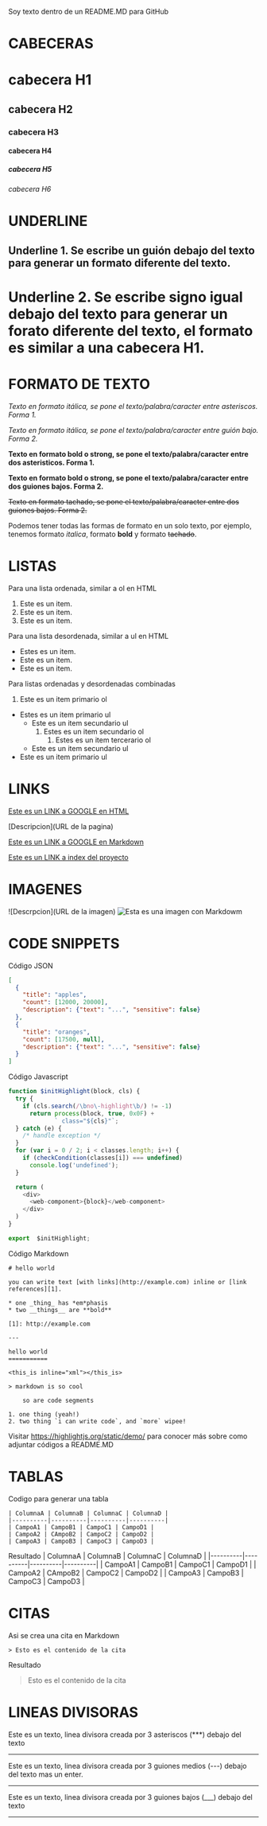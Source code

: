 Soy texto dentro de un README.MD para GitHub
# CABECERAS
# cabecera H1 
## cabecera H2
### cabecera H3
#### cabecera H4
##### cabecera H5
###### cabecera H6

# UNDERLINE
Underline 1. Se escribe un guión debajo del texto para generar un formato diferente del texto. 
-

Underline 2. Se escribe signo igual debajo del texto para generar un forato diferente del texto, el formato es similar a una cabecera H1.
=

# FORMATO DE TEXTO
*Texto en formato itálica, se pone el texto/palabra/caracter entre asteriscos. Forma 1.*

_Texto en formato itálica, se pone el texto/palabra/caracter entre guión bajo. Forma 2._

**Texto en formato bold o strong, se pone el texto/palabra/caracter entre dos asteristicos. Forma 1.**

__Texto en formato bold o strong, se pone el texto/palabra/caracter entre dos guiones bajos. Forma 2.__

~~Texto en formato tachado, se pone el texto/palabra/caracter entre dos guiones bajos. Forma 2.~~

Podemos tener todas las formas de formato en un solo texto, por ejemplo, tenemos formato *italica*, formato **bold** y formato ~~tachado~~.

# LISTAS
Para una lista ordenada, similar a ol en HTML
1. Este es un item.
2. Este es un item.
3. Este es un item.

Para una lista desordenada,  similar a ul en HTML
- Estes es un item.
- Este es un item.
- Este es un item. 

Para listas ordenadas y desordenadas combinadas
1. Este es un item primario ol
- Estes es un item primario ul
    - Este es un item secundario ul
        1. Estes es un item secundario ol
            1. Estes es un item tercerario ol
    - Este es un item secundario ul
- Este es un item primario ul

# LINKS
 
<a href="https://www.google.com.mx/">Este es un LINK a GOOGLE en HTML</a>

[Descripcion](URL de la pagina)

[Este es un LINK a GOOGLE en Markdown ](https://www.google.com.mx/)

[Este es un LINK a index del proyecto](index.html)


# IMAGENES
![Descrpcion](URL de la imagen)
![Esta es una imagen con Markdowm](https://image.flaticon.com/icons/png/512/25/25231.png)

# CODE SNIPPETS
Código JSON
``` JSON
[
  {
    "title": "apples",
    "count": [12000, 20000],
    "description": {"text": "...", "sensitive": false}
  },
  {
    "title": "oranges",
    "count": [17500, null],
    "description": {"text": "...", "sensitive": false}
  }
]
```  
Código Javascript
```Javascript
function $initHighlight(block, cls) {
  try {
    if (cls.search(/\bno\-highlight\b/) != -1)
      return process(block, true, 0x0F) +
             ` class="${cls}"`;
  } catch (e) {
    /* handle exception */
  }
  for (var i = 0 / 2; i < classes.length; i++) {
    if (checkCondition(classes[i]) === undefined)
      console.log('undefined');
  }

  return (
    <div>
      <web-component>{block}</web-component>
    </div>
  )
}

export  $initHighlight;
```
Código Markdown
```Markdowm
# hello world

you can write text [with links](http://example.com) inline or [link references][1].

* one _thing_ has *em*phasis
* two __things__ are **bold**

[1]: http://example.com

---

hello world
===========

<this_is inline="xml"></this_is>

> markdown is so cool

    so are code segments

1. one thing (yeah!)
2. two thing `i can write code`, and `more` wipee!
```
Visitar https://highlightjs.org/static/demo/ para conocer más sobre como adjuntar códigos a README.MD

# TABLAS
Codigo para generar una tabla
```
| ColumnaA | ColumnaB | ColumnaC | ColumnaD |
|----------|----------|----------|----------|
| CampoA1 | CampoB1 | CampoC1 | CampoD1 |
| CampoA2 | CAmpoB2 | CampoC2 | CampoD2 |
| CampoA3 | CampoB3 | CampoC3 | CampoD3 |
```
Resultado
| ColumnaA | ColumnaB | ColumnaC | ColumnaD |
|----------|----------|----------|----------|
| CampoA1 | CampoB1 | CampoC1 | CampoD1 |
| CampoA2 | CAmpoB2 | CampoC2 | CampoD2 |
| CampoA3 | CampoB3 | CampoC3 | CampoD3 |


# CITAS
Asi se crea una cita en Markdown
```
> Esto es el contenido de la cita
```
Resultado
> Esto es el contenido de la cita

# LINEAS DIVISORAS
Este es un texto, linea divisora creada por 3 asteriscos (***) debajo del texto
***
Este es un texto, linea divisora creada por 3 guiones medios (---) debajo del texto mas un enter. 

---
Este es un texto, linea divisora creada por 3 guiones bajos (___) debajo del texto
___ 



